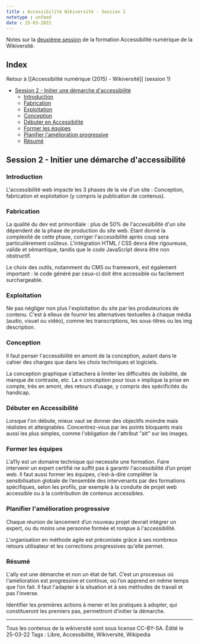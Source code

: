 ```yaml
---
title : Accessibilité Wikiversité - Session 2  
notetype : unfeed
date : 25-03-2022
---
```

Notes sur la [deuxième session](https://fr.wikiversity.org/wiki/Initier_une_demarche_d_accessibilite_numerique-notions_de_base#firstHeading) de la formation Accessibilité numérique de la Wikiversité.

## Index
Retour à [[Accessibilité numérique (2015) - Wikiversité]] (session 1)

<!-- TOC titleSize:2 tabSpaces:2 depthFrom:1 depthTo:3 withLinks:1 updateOnSave:1 orderedList:0 skip:1 title:0 charForUnorderedList:* -->
* [Session 2 - Initier une démarche d'accessibilité](#session-2---initier-une-démarche-daccessibilité)
  * [Introduction](#introduction)
  * [Fabrication](#fabrication)
  * [Exploitation](#exploitation)
  * [Conception](#conception)
  * [Débuter en Accessibilité](#débuter-en-accessibilité)
  * [Former les équipes](#former-les-équipes)
  * [Planifier l'amélioration progressive](#planifier-lamélioration-progressive)
  * [Résumé](#résumé)
<!-- /TOC -->

## Session 2 - Initier une démarche d'accessibilité
### Introduction
L'accessibilité web impacte les 3 phases de la vie d'un site : Conception, fabrication et exploitation (y compris la publication de contenus).

### Fabrication
La qualité du dev est primordiale : plus de 50% de l'accessibilité d'un site dépendent de la phase de production du site web. Etant donné la complexité de cette phase, corriger l'accessibilité après coup sera particulièrement coûteux.
L'intégration HTML / CSS devra être rigoureuse, valide et sémantique, tandis que le code JavaScript devra être non obstructif.

Le choix des outils, notamment du CMS ou framework, est également important : le code généré par ceux-ci doit être accessible ou facilement surchargeable.

### Exploitation
Ne pas négliger non plus l'exploitation du site par les produteurices de contenu. C'est à elleux de fournir les alternatives textuelles à chaque média (audio, visuel ou vidéo), comme les transcriptions, les sous-titres ou les img description.

### Conception
Il faut penser l'accessibilité en amont de la conception, autant dans le cahier des charges que dans les choix techniques et logiciels.

La conception graphique s’attachera à limiter les difficultés de lisibilité, de manque de contraste, etc. La « conception pour tous » implique la prise en compte, très en amont, des retours d’usage, y compris des spécificités du handicap.

### Débuter en Accessibilité
Lorsque l'on débute, mieux vaut se donner des objectifs moindre mais réalistes et atteignables. Concentrez-vous par les points bloquants mais aussi les plus simples, comme l'obligation de l'attribut "alt" sur les images.

### Former les équipes
L'a11y est un domaine technique qui necessite une formation.
Faire intervenir un expert certifié ne suffit pas à garantir l'accessibilité d’un projet web. Il faut aussi former les équipes, c’est-à-dire compléter la sensibilisation globale de l’ensemble des intervenants par des formations spécifiques, selon les profils, par exemple à la conduite de projet web accessible ou à la contribution de contenus accessibles.

### Planifier l'amélioration progressive
Chaque réunion de lancement d’un nouveau projet devrait intégrer un expert, ou du moins une personne formée et rompue à l'accessibilité.

L'organisation en méthode agile est préconisée grâce à ses nombreux retours utilisateur et les corrections progressives qu'elle permet.

### Résumé
L'ally est une démarche et non un état de fait. C’est un processus où l'amélioration est progressive et continue, où l’on apprend en même temps que l’on fait.
Il faut l'adapter à la situation et à ses méthodes de travail et pas l'inverse.

Identifier les premières actions à mener et les pratiques à adopter, qui constitueront les premiers pas, permettront d'initier la démarche.

----
Tous les contenus de la wikiversité sont sous license CC-BY-SA.
Édité le 25-03-22
Tags : Libre, Accessibilité, Wikiversité, Wikipedia
